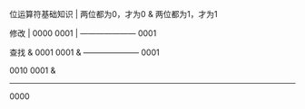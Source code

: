 位运算符基础知识
| 两位都为0，才为0
& 两位都为1，才为1

修改 |
0000 
0001 |
———————
0001

查找 &
0001
0001 &
———————
0001

0010
0001 &
______
0000